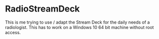 # RadioStreamDeck
This is  me trying to use / adapt the Stream Deck for the daily needs of a radiologist. This has to work on a Windows 10 64 bit machine without root access.
